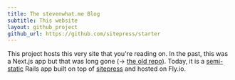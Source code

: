 ```yaml
---
title: The stevenwhat.me Blog
subtitle: This website
layout: github_project
github_url: https://github.com/sitepress/starter
---
```


This project hosts this very site that you're reading on. In the past, this was a Next.js app but that was long gone (-> [the old repo](https://github.com/steven-steven/Blog)). Today, it is a [semi-static](https://fly.io/ruby-dispatch/semi-static-websites/) Rails app built on top of [sitepress](https://github.com/sitepress/sitepress) and hosted on Fly.io.